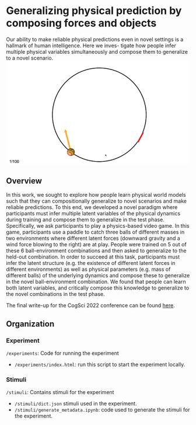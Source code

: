 # Generalizing physical prediction by composing forces and objects

Our ability to make reliable physical predictions even in novel settings is a hallmark of human intelligence. Here we inves- tigate how people infer multiple physical variables simultaneously and compose them to generalize to a novel scenario.
![gif](experiments/image/example.gif)

## Overview

In this work, we sought to explore how people learn physical world models such that they can compositionally generalize to novel scenarios and make reliable predictions. To this end, we developed a novel paradigm where participants must infer multiple latent variables of the physical dynamics during training and compose them to generalize in the test phase. Specifically, we ask participants to play a physics-based video game. In this game, participants use a paddle to catch three balls of different masses in two environments where different latent forces (downward gravity and a wind force blowing to the right) are at play. People were trained on 5 out of these 6 ball-environment combinations and then asked to generalize to the held-out combination. In order to succeed at this task, participants must infer the latent structure (e.g. the existence of different latent forces in different environments) as well as physical parameters (e.g. mass of different balls) of the underlying dynamics and compose these to generalize in the novel ball-environment combination. We found that people can learn both latent variables, and critically compose this knowledge to generalize to the novel combinations in the test phase.

The final write-up for the CogSci 2022 conference can be found [here](https://haoliangwang.github.io/assets/papers/Generalizing_physical_prediction_by_composing_forces_and_objects.pdf).


## Organization

### Experiment
`/experiments`: Code for running the experiment
- `/experiments/index.html`: run this script to start the experiment locally.

### Stimuli
`/stimuli`: Contains stimuli for the experiment
- `/stimuli/dict.json` stimuli used in the experiment.
- `/stimuli/generate_metadata.ipynb`: code used to generate the stimuli for the experiment.
